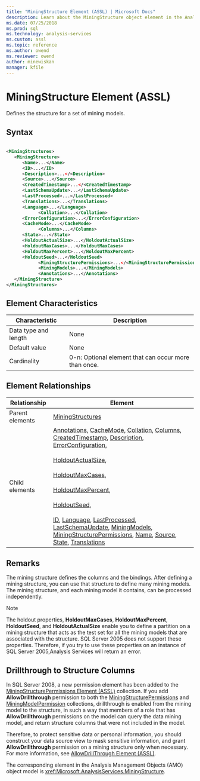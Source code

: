 ```yaml
---
title: "MiningStructure Element (ASSL) | Microsoft Docs"
description: Learn about the MiningStructure object element in the Analysis Services Scripting Language (ASSL) schema.
ms.date: 07/25/2018
ms.prod: sql
ms.technology: analysis-services
ms.custom: assl
ms.topic: reference
ms.author: owend
ms.reviewer: owend
author: minewiskan
manager: kfile
---
```

# MiningStructure Element (ASSL)

  Defines the structure for a set of mining models.  
  
## Syntax  
  
```xml  
  
<MiningStructures>  
   <MiningStructure>  
      <Name>...</Name>  
      <ID>...</ID>  
      <Description>...</<Description>  
      <Source>...</Source>  
      <CreatedTimestamp>...</<CreatedTimestamp>  
      <LastSchemaUpdate>...</LastSchemaUpdate>  
      <LastProcessed>...</LastProcessed>  
      <Translations>...</Translations>  
      <Language>...</Language>  
            <Collation>...</Collation>  
      <ErrorConfiguration>...</ErrorConfiguration>  
      <CacheMode>...</CacheMode>  
            <Columns>...</Columns>  
      <State>...</State>  
      <HoldoutActualSize>...</HoldoutActualSize>  
      <HoldoutMaxCases>...</HoldoutMaxCases>  
      <HoldoutMaxPercent>...</HoldoutMaxPercent>  
      <HoldoutSeed>...</HoldoutSeed>        
            <MiningStructurePermissions>...</<MiningStructurePermissions>  
            <MiningModels>...</MiningModels>  
            <Annotations>...</Annotations>  
   </MiningStructure>  
</MiningStructures>  
```  
  
## Element Characteristics  
  
|Characteristic|Description|  
|--------------------|-----------------|  
|Data type and length|None|  
|Default value|None|  
|Cardinality|0-n: Optional element that can occur more than once.|  
  
## Element Relationships  
  
|Relationship|Element|  
|------------------|-------------|  
|Parent elements|[MiningStructures](../collections/miningstructures-element-assl.md)|  
|Child elements|[Annotations](../collections/annotations-element-assl.md), [CacheMode](../properties/cachemode-element-assl.md), [Collation](../properties/collation-element-assl.md), [Columns](../collections/columns-element-assl.md), [CreatedTimestamp](../properties/createdtimestamp-element-assl.md), [Description](../properties/description-element-assl.md), [ErrorConfiguration](../objects/errorconfiguration-element-assl.md),<br /><br /> [HoldoutActualSize](../properties/holdoutactualsize-element.md),<br /><br /> [HoldoutMaxCases](../properties/holdoutmaxcases-element.md),<br /><br /> [HoldoutMaxPercent](../properties/holdoutmaxpercent-element.md),<br /><br /> [HoldoutSeed](../properties/holdoutseed-element.md),<br /><br /> [ID](../properties/id-element-assl.md), [Language](../properties/language-element-assl.md), [LastProcessed](../properties/lastprocessed-element-assl.md), [LastSchemaUpdate](../properties/lastschemaupdate-element-assl.md), [MiningModels](../collections/miningmodels-element-assl.md), [MiningStructurePermissions](../collections/miningstructurepermissions-element-assl.md), [Name](../properties/name-element-assl.md), [Source](../properties/source-element-binding-assl.md), [State](../properties/state-element-assl.md), [Translations](../collections/translations-element-assl.md)|  
  
## Remarks  
 The mining structure defines the columns and the bindings. After defining a mining structure, you can use that structure to define many mining models. The mining structure, and each mining model it contains, can be processed independently.  
  
> [!NOTE]  
>  The holdout properties, **HoldoutMaxCases**, **HoldoutMaxPercent**, **HoldoutSeed**, and **HoldoutActualSize** enable you to define a partition on a mining structure that acts as the test set for all the mining models that are associated with the structure. SQL Server 2005 does not support these properties. Therefore, if you try to use these properties on an instance of SQL Server 2005,Analysis Services will return an error.  
  
## Drillthrough to Structure Columns  
 In SQL Server 2008, a new permission element has been added to the [MiningStructurePermissions Element &#40;ASSL&#41;](../collections/miningstructurepermissions-element-assl.md) collection. If you add **AllowDrillthrough** permission to both the [MiningStructurePermissions](../collections/miningstructurepermissions-element-assl.md) and [MiningModelPermission](../objects/miningmodelpermission-element-assl.md) collections, drillthrough is enabled from the mining model to the structure, in such a way that members of a role that has **AllowDrillthrough** permissions on the model can query the data mining model, and return structure columns that were not included in the model.  
  
 Therefore, to protect sensitive data or personal information, you should construct your data source view to mask sensitive information, and grant **AllowDrillthrough** permission on a mining structure only when necessary. For more information, see [AllowDrillThrough Element &#40;ASSL&#41;](../properties/allowdrillthrough-element-assl.md).  
  
 The corresponding element in the Analysis Management Objects (AMO) object model is <xref:Microsoft.AnalysisServices.MiningStructure>.  
  
  

